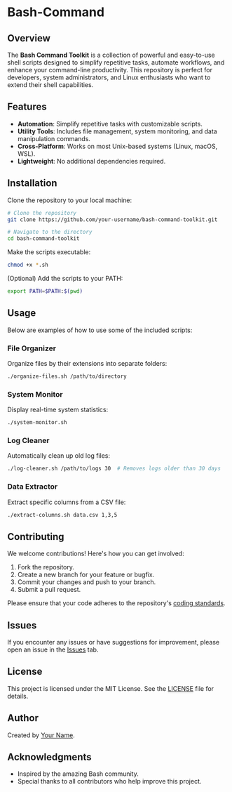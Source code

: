 # Bash-Command

## Overview

The **Bash Command Toolkit** is a collection of powerful and easy-to-use shell scripts designed to simplify repetitive tasks, automate workflows, and enhance your command-line productivity. This repository is perfect for developers, system administrators, and Linux enthusiasts who want to extend their shell capabilities.

## Features

- **Automation**: Simplify repetitive tasks with customizable scripts.
- **Utility Tools**: Includes file management, system monitoring, and data manipulation commands.
- **Cross-Platform**: Works on most Unix-based systems (Linux, macOS, WSL).
- **Lightweight**: No additional dependencies required.

## Installation

Clone the repository to your local machine:

```bash
# Clone the repository
git clone https://github.com/your-username/bash-command-toolkit.git

# Navigate to the directory
cd bash-command-toolkit
```

Make the scripts executable:

```bash
chmod +x *.sh
```

(Optional) Add the scripts to your PATH:

```bash
export PATH=$PATH:$(pwd)
```

## Usage

Below are examples of how to use some of the included scripts:

### File Organizer

Organize files by their extensions into separate folders:

```bash
./organize-files.sh /path/to/directory
```

### System Monitor

Display real-time system statistics:

```bash
./system-monitor.sh
```

### Log Cleaner

Automatically clean up old log files:

```bash
./log-cleaner.sh /path/to/logs 30  # Removes logs older than 30 days
```

### Data Extractor

Extract specific columns from a CSV file:

```bash
./extract-columns.sh data.csv 1,3,5
```

## Contributing

We welcome contributions! Here's how you can get involved:

1. Fork the repository.
2. Create a new branch for your feature or bugfix.
3. Commit your changes and push to your branch.
4. Submit a pull request.

Please ensure that your code adheres to the repository's [coding standards](CODING_GUIDELINES.md).

## Issues

If you encounter any issues or have suggestions for improvement, please open an issue in the [Issues](https://github.com/tanvir-talha058/bash-command-toolkit/issues) tab.

## License

This project is licensed under the MIT License. See the [LICENSE](LICENSE) file for details.

## Author

Created by [Your Name](https://github.com/tanvir-talha058).

## Acknowledgments

- Inspired by the amazing Bash community.
- Special thanks to all contributors who help improve this project.
